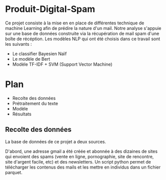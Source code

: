 # Produit-Digital-Spam

Ce projet consiste à la mise en en place de différentes technique de machine Learning afin de prédire la nature d'un mail. Notre analyse s'appuie sur une base de données construite via la récupération de mail spam d'une boîte de récéption. Les modèles NLP qui ont été choisis dans ce travail sont les suivants :
- Le classifier Bayesien Naïf 
- Le modèle de Bert 
- Modèle TF-IDF + SVM (Support Vector Machine)

# Plan 
- Recolte des données
- Prétraitement du texte
- Modèle
- Résultats
## Recolte des données 
La base de données de ce projet a deux sources. 

D'abord, une adresse gmail a été créée et abonnée à des dizaines de sites qui envoient des spams (vente en ligne, pornographie, site de rencontre, site d'argent facile, etc) et des newsletters. Un script python permet de télécharger les contenus des mails et les mettre en individus dans un fichier parquet. 
<!-- Ensuite, une autre base de données a été utilisée pour compléter la première (disponible à l'adresse suivante :

Ainsi, notre base contient 2000 mails, 1000 spams et 1000 non-spams. 

### Structure base de données d'entrée
Notre base de données se compose de ... Mails labellisés comme étant des spam ou non. Elle comporte 2 colonnes : 
- `body` <- le corpus de texte du mail 
- `Spam` <- la variable cible à deux modalités "True" si le mail est un spam "False" s'il ne l'est pas

## Prétraitement du texte 
Avant d'appliquer un modèle, il faut d'abord vectoriser les mots contenus dans les mails pour en avoir une représentation matricielle. 
Deux techniques de NLP sont ici utilisées. 
### TF-IDF
D'abord, le TF-IDF (de l'anglais term frequency-inverse document frequency) permet d'évaluer l'importance d'un terme contenu dans un document, relativement à une collection ou un corpus. Le poids augmente proportionnellement au nombre d'occurrences du mot dans le document. Il varie également en fonction de la fréquence du mot dans le corpus.
La fréquence « brute » d'un terme est simplement le nombre d'occurrences de ce terme dans le document considéré (on parle de « fréquence » par abus de langage). On peut choisir cette fréquence brute pour exprimer la fréquence d'un terme.

#### Comptage de mots avec CountVectorizer
Le CountVectorizer fournit un moyen simple à la fois de tokeniser une collection de documents texte et de construire un vocabulaire de mots connus, mais aussi d'encoder de nouveaux documents en utilisant ce vocabulaire.
On peut l'utiliser comme suit :
1.	Créez une instance de la classe CountVectorizer.
2.	Appelez la fonction fit() afin d'apprendre un vocabulaire à partir d'un ou plusieurs documents.
3.	Appelez la fonction transform() sur un ou plusieurs documents selon les besoins pour encoder chacun en tant que vecteur.
Un vecteur codé est renvoyé avec une longueur du vocabulaire entier et un nombre entier pour le nombre de fois où chaque mot est apparu dans le document.


Les mots sont donc traités indépendamment les uns des autres. 
![image](https://user-images.githubusercontent.com/114995738/205308416-2b42c111-b4b5-46e5-b1df-ee20fbf2dabc.png)
![image](https://user-images.githubusercontent.com/114995738/205308464-6c9f02ac-79f6-44df-aa5d-92bc8deb6834.png)


### BERT et les transformers
Ensuite, le modèle de BERT développé par Google permet de mieux comprendre le sens d'une phrase et le contexte dans lequel le mot apparait. Pour cela, il utilise l'architecture de Transformers qui inclue un mécanisme d'auto-attention. 

## Résultats des modèles 
### Classifier Bayésien Naif
![image](https://user-images.githubusercontent.com/114995738/205309627-7c4167ba-882b-42e4-a342-334e77832030.png)
Matrice de confusion pour le classifier bayésien naïf

Accuracy : 89 %
### Modèle de BERT
![image](https://user-images.githubusercontent.com/114995738/205309952-f49f73ce-a2c4-4266-b91d-5d215673d44f.png)
Matrice de confusion pour le modèle de BERT
Accuracy : 84 %
### Modèle SVM Linear Kernel
![image](https://user-images.githubusercontent.com/114995738/205310278-46dbaf60-da32-4765-8305-2f400c693105.png)
Matrice de confusion pour le modèle SVM
Accuracy : 98 %






